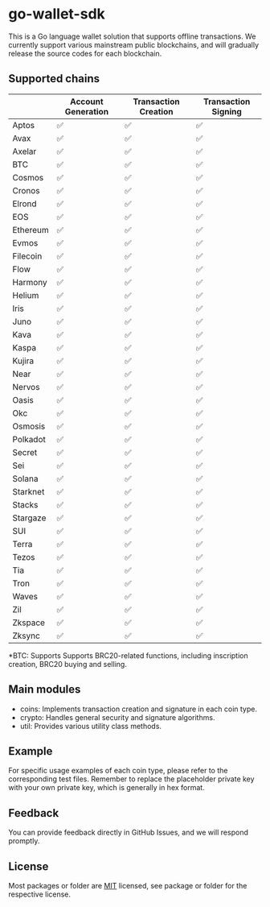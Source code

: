 # go-wallet-sdk

This is a Go language wallet solution that supports offline transactions. We currently support various mainstream public
blockchains, and will gradually release the source codes for each blockchain.

## Supported chains

|          | Account Generation | Transaction Creation | Transaction Signing |
|----------|-------------------|----------------------|---------------------|
| Aptos    | ✅                 | ✅                    | ✅                   |
| Avax     | ✅                 | ✅                    | ✅                   |
| Axelar   | ✅                 | ✅                    | ✅                   |
| BTC      | ✅                 | ✅                    | ✅                   | 
| Cosmos   | ✅                 | ✅                    | ✅                   |
| Cronos   | ✅                 | ✅                    | ✅                   |
| Elrond   | ✅                 | ✅                    | ✅                   |
| EOS      | ✅                 | ✅                    | ✅                   |
| Ethereum | ✅                 | ✅                    | ✅                   |
| Evmos    | ✅                 | ✅                    | ✅                   |
| Filecoin | ✅                 | ✅                    | ✅                   |
| Flow     | ✅                 | ✅                    | ✅                   |
| Harmony  | ✅                 | ✅                    | ✅                   |
| Helium   | ✅                 | ✅                    | ✅                   |
| Iris     | ✅                 | ✅                    | ✅                   |
| Juno     | ✅                 | ✅                    | ✅                   |
| Kava     | ✅                 | ✅                    | ✅                   |
| Kaspa    | ✅                 | ✅                    | ✅                   |
| Kujira   | ✅                 | ✅                    | ✅                   |
| Near     | ✅                 | ✅                    | ✅                   |
| Nervos   | ✅                 | ✅                    | ✅                   |
| Oasis    | ✅                 | ✅                    | ✅                   |
| Okc      | ✅                 | ✅                    | ✅                   |
| Osmosis  | ✅                 | ✅                    | ✅                   |
| Polkadot | ✅                 | ✅                    | ✅                   |
| Secret   | ✅                 | ✅                    | ✅                   |
| Sei      | ✅                 | ✅                    | ✅                   |
| Solana   | ✅                 | ✅                    | ✅                   |
| Starknet | ✅                 | ✅                    | ✅                   |
| Stacks   | ✅                 | ✅                    | ✅                   |
| Stargaze | ✅                 | ✅                    | ✅                   |
| SUI      | ✅                 | ✅                    | ✅                   |
| Terra    | ✅                 | ✅                    | ✅                   |
| Tezos    | ✅                 | ✅                    | ✅                   |
| Tia      | ✅                 | ✅                    | ✅                   |
| Tron     | ✅                 | ✅                    | ✅                   |
| Waves    | ✅                 | ✅                    | ✅                   |
| Zil      | ✅                 | ✅                    | ✅                   |
| Zkspace  | ✅                 | ✅                    | ✅                   |
| Zksync   | ✅                 | ✅                    | ✅                   |

*BTC: Supports Supports BRC20-related functions, including inscription creation, BRC20 buying and selling.

## Main modules

- coins: Implements transaction creation and signature in each coin type.
- crypto: Handles general security and signature algorithms.
- util: Provides various utility class methods.

## Example

For specific usage examples of each coin type, please refer to the corresponding test files. Remember to replace the
placeholder private key with your own private key, which is generally in hex format.

## Feedback

You can provide feedback directly in GitHub Issues, and we will respond promptly.

## License
Most packages or folder are [MIT](<https://github.com/okx/go-wallet-sdk/blob/main/LICENSE>) licensed, see package or folder for the respective license.
